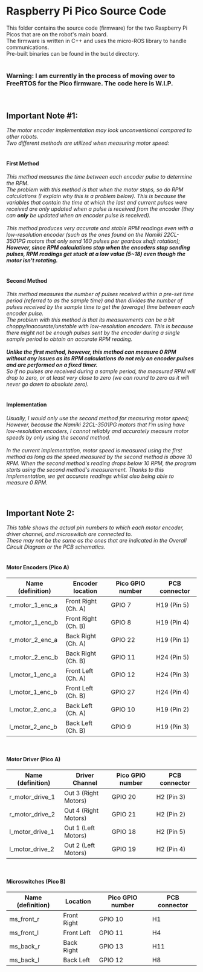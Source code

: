# Raspberry Pi Pico Source Code
This folder contains the source code (firmware) for the two Raspberry Pi Picos that are on the robot's main board.<br>
The firmware is written in C++ and uses the micro-ROS library to handle communications.<br>
Pre-built binaries can be found in the `build` directory.<br>
<br>

### Warning: I am currently in the process of moving over to FreeRTOS for the Pico firmware. The code here is W.I.P.
<br>


## Important Note #1:
_The motor encoder implementation may look unconventional compared to other robots.<br>
Two different methods are utilized when measuring motor speed:<br>_
<br>

#### First Method
_This method measures the time between each encoder pulse to determine the RPM.<br>
The problem with this method is that when the motor stops, so do RPM calculations (I explain why this is a problem below).
This is because the variables that contain the time at which the last and current pulses were received are only updated when a pulse is received from the encoder (they can **only** be updated when an encoder pulse is received).<br>
<br>
This method produces very accurate and stable RPM readings even with a low-resolution encoder (such as the ones found on the Namiki 22CL-3501PG motors that only send 160 pulses per gearbox shaft rotation);<br>
**However, since RPM calculations stop when the encoders stop sending pulses, RPM readings get stuck at a low value (5~18) even though the motor isn't rotating.**<br>
<br>_

#### Second Method
_This method measures the number of pulses received within a pre-set time period (referred to as the sample time) and then divides 
the number of pulses received by the sample time to get the (average) time between each encoder pulse.<br>
The problem with this method is that its measurements can be a bit choppy/inaccurate/unstable with low-resolution encoders.
This is because there might not be enough pulses sent by the encoder during a single sample period to obtain an accurate RPM reading.<br>
<br>
**Unlike the first method, however, this method can measure 0 RPM without any issues as its RPM calculations do not rely on encoder pulses and are performed on a fixed timer.**<br>
So if no pulses are received during a sample period, the measured RPM will drop to zero, or at least very close to zero (we can round to zero as it will never go down to absolute zero)._<br>
<br>

#### Implementation
_Usually, I would only use the second method for measuring motor speed; However, because the Namiki 22CL-3501PG motors that I'm using have low-resolution encoders, I cannot reliably
and accurately measure motor speeds by only using the second method.<br>
<br>
In the current implementation, motor speed is measured using the first method as long as the speed measured by the second method is above 10 RPM. When the second method's reading drops below 10 RPM,
the program starts using the second method's measurement. Thanks to this implementation, we get accurate readings whilst also being able to measure 0 RPM._<br>

<br>

## Important Note 2:
_This table shows the actual pin numbers to which each motor encoder, driver channel, and microswitch are connected to.<br>
These may not be the same as the ones that are indicated in the Overall Circuit Diagram or the PCB schematics._<br>
<br>

#### Motor Encoders (Pico A)
| Name (definition)        | Encoder location      | Pico GPIO number | PCB connector |
| ------------------------ | --------------------- | ---------------- | ------------- |
| r_motor_1_enc_a          | Front Right (Ch. A)   | GPIO 7           | H19 (Pin 5)   |
| r_motor_1_enc_b          | Front Right (Ch. B)   | GPIO 8           | H19 (Pin 4)   |
| r_motor_2_enc_a          | Back Right (Ch. A)    | GPIO 22          | H19 (Pin 1)   |
| r_motor_2_enc_b          | Back Right (Ch. B)    | GPIO 11          | H24 (Pin 5)   |
| l_motor_1_enc_a          | Front Left (Ch. A)    | GPIO 12          | H24 (Pin 3)   |
| l_motor_1_enc_b          | Front Left (Ch. B)    | GPIO 27          | H24 (Pin 4)   |
| l_motor_2_enc_a          | Back Left (Ch. A)     | GPIO 10          | H19 (Pin 2)   |
| l_motor_2_enc_b          | Back Left (Ch. B)     | GPIO 9           | H19 (Pin 3)   |
<br>

#### Motor Driver (Pico A)
| Name (definition)        | Driver Channel        | Pico GPIO number | PCB connector |
| ------------------------ | --------------------- | ---------------- | ------------- |
| r_motor_drive_1          | Out 3 (Right Motors)  | GPIO 20          | H2 (Pin 3)    |
| r_motor_drive_2          | Out 4 (Right Motors)  | GPIO 21          | H2 (Pin 2)    |
| l_motor_drive_1          | Out 1 (Left Motors)   | GPIO 18          | H2 (Pin 5)    |
| l_motor_drive_2          | Out 2 (Left Motors)   | GPIO 19          | H2 (Pin 4)    |
<br>

#### Microswitches (Pico B)
| Name (definition) | Location     | Pico GPIO number | PCB connector |
| ----------------- | ------------ | ---------------- | ------------- |
| ms_front_r        | Front Right  | GPIO 10          | H1            |
| ms_front_l        | Front Left   | GPIO 11          | H4            |
| ms_back_r         | Back Right   | GPIO 13          | H11           |
| ms_back_l         | Back Left    | GPIO 12          | H8            |